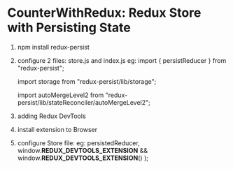 # CounterWithRedux: Redux Store with Persisting State

1. npm install redux-persist
2. configure 2 files:
   store.js and index.js
   eg:
   import { persistReducer } from "redux-persist";

   import storage from "redux-persist/lib/storage";

   import autoMergeLevel2 from "redux-persist/lib/stateReconciler/autoMergeLevel2";

3. adding Redux DevTools
4. install extension to Browser
5. configure Store file:
   eg: persistedReducer,
   window.**REDUX_DEVTOOLS_EXTENSION** && window.**REDUX_DEVTOOLS_EXTENSION**()
   );
